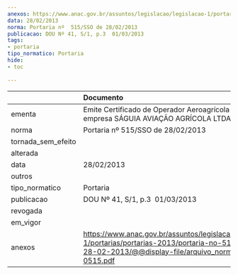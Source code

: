 ```yaml
---
anexos: https://www.anac.gov.br/assuntos/legislacao/legislacao-1/portarias/portarias-2013/portaria-no-515-sso-de-28-02-2013/@@display-file/arquivo_norma/PA2013-0515.pdf
data: 28/02/2013
norma: Portaria nº  515/SSO de 28/02/2013
publicacao: DOU Nº 41, S/1, p.3  01/03/2013
tags:
- portaria
tipo_normatico: Portaria
hide: 
- toc 
 
---
```


|                    | Documento                                                                                                                                                        |
|:-------------------|:-----------------------------------------------------------------------------------------------------------------------------------------------------------------|
| ementa             | Emite Certificado de Operador Aeroagrícola para a empresa SÁGUIA AVIAÇÃO AGRÍCOLA LTDA.                                                                          |
| norma              | Portaria nº  515/SSO de 28/02/2013                                                                                                                               |
| tornada_sem_efeito |                                                                                                                                                                  |
| alterada           |                                                                                                                                                                  |
| data               | 28/02/2013                                                                                                                                                       |
| outros             |                                                                                                                                                                  |
| tipo_normatico     | Portaria                                                                                                                                                         |
| publicacao         | DOU Nº 41, S/1, p.3  01/03/2013                                                                                                                                  |
| revogada           |                                                                                                                                                                  |
| em_vigor           |                                                                                                                                                                  |
| anexos             | https://www.anac.gov.br/assuntos/legislacao/legislacao-1/portarias/portarias-2013/portaria-no-515-sso-de-28-02-2013/@@display-file/arquivo_norma/PA2013-0515.pdf |